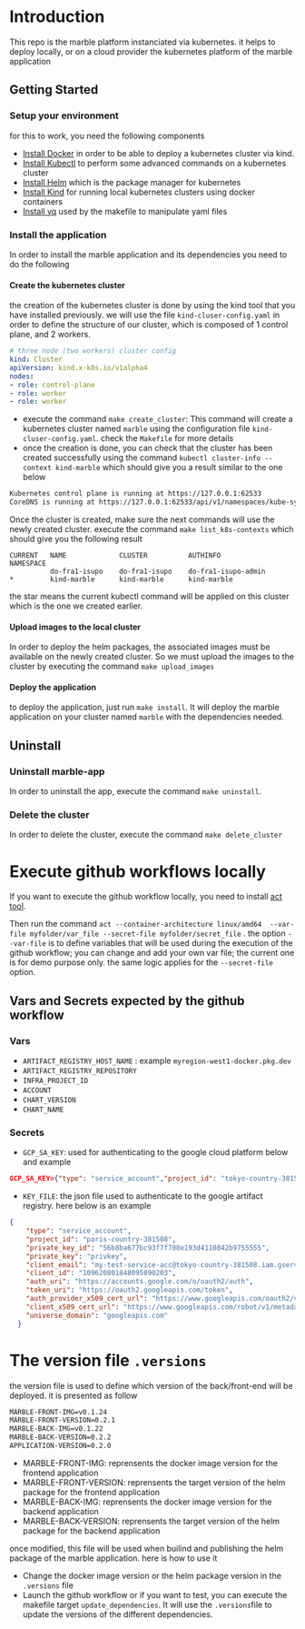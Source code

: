 # Introduction

This repo is the marble platform instanciated via kubernetes. it helps to deploy locally, or on a cloud provider the kubernetes platform of the marble application

## Getting Started

### Setup your environment

for this to work, you need the following components

- [Install Docker](https://docs.docker.com/engine/install/)  in order to be able to deploy a kubernetes cluster via kind.
- [Install Kubectl](https://kubernetes.io/docs/tasks/tools/) to perform some advanced commands on a kubernetes cluster
- [Install Helm](https://helm.sh/docs/intro/install/) which is the package manager for kubernetes
- [Install Kind](https://kind.sigs.k8s.io/docs/user/quick-start/#installation) for running local kubernetes clusters using 
docker containers
- [Install yq](https://github.com/mikefarah/yq/#install) used by the makefile to manipulate yaml files



### Install the application

In order to install the marble application and its dependencies you need to do the following

#### Create the kubernetes cluster

the creation of the kubernetes cluster is done by using the kind tool that you have installed previously. we will use the file `kind-cluser-config.yaml` in order to define the structure of our cluster, which is composed of 1 control plane, and 2 workers.
````yaml
# three node (two workers) cluster config
kind: Cluster
apiVersion: kind.x-k8s.io/v1alpha4
nodes:
- role: control-plane
- role: worker
- role: worker
````
- execute the command `make create_cluster`:
This command will  create a kubernetes cluster named `marble` using the configuration file `kind-cluser-config.yaml`. check the `Makefile` for more details
- once the creation is done, you can check that the cluster has been created successfully using the command `kubectl cluster-info --context kind-marble`
which should give you a result similar to the one below

````sh
Kubernetes control plane is running at https://127.0.0.1:62533
CoreDNS is running at https://127.0.0.1:62533/api/v1/namespaces/kube-system/services/kube-dns:dns/proxy
````
Once the cluster is created, make sure the next commands will use the newly created cluster. execute the command `make list_k8s-contexts` which should give you the following result
````
CURRENT   NAME             CLUSTER          AUTHINFO               NAMESPACE
          do-fra1-isupo    do-fra1-isupo    do-fra1-isupo-admin
*         kind-marble      kind-marble      kind-marble
````
the star means the current kubectl command will be applied on this cluster which is the one we created earlier.

#### Upload images to the local cluster

In order to deploy the helm packages, the associated images must be available on the newly created cluster. So we must upload the images to the cluster by executing the command `make upload_images`


#### Deploy the application

to deploy the application, just run `make install`. It will deploy the marble application on your cluster named `marble` with the dependencies needed. 

## Uninstall

### Uninstall marble-app
In order to uninstall the app, execute the command `make uninstall`.

### Delete the cluster
In order to delete the cluster, execute the command `make delete_cluster`

# Execute github workflows locally

If you want to execute the github workflow locally, you need to install [act tool](https://nektosact.com/installation/index.html).

Then run the command `act --container-architecture linux/amd64  --var-file myfolder/var_file --secret-file myfolder/secret_file` . the option `--var-file` is to define variables that will be used during the execution of the github workflow; you can change and add your own var file; the current one is for demo purpose only. the same logic applies for the `--secret-file` option.

## Vars and Secrets expected by the github workflow

### Vars
- `ARTIFACT_REGISTRY_HOST_NAME` : example `myregion-west1-docker.pkg.dev`
- `ARTIFACT_REGISTRY_REPOSITORY`
- `INFRA_PROJECT_ID`
- `ACCOUNT`
- `CHART_VERSION`
- `CHART_NAME`

### Secrets
 - `GCP_SA_KEY`: used for authenticating to the google cloud platform below and example
````json
GCP_SA_KEY={"type": "service_account","project_id": "tokyo-country-381508","private_key_id": "my_priv_key_id","private_key": "-----BEGIN PRIVATE KEY-----\nprivate\n-----END PRIVATE KEY-----\n","client_email": "my-test-service-acc@tokyo-country-381508.iam.gserviceaccount.com","client_id": "myClientID","auth_uri": "https://accounts.google.com/o/oauth2/auth","token_uri": "https://oauth2.googleapis.com/token","auth_provider_x509_cert_url": "https://www.googleapis.com/oauth2/v1/certs","client_x509_cert_url": "https://www.googleapis.com/robot/v1/metadata/x509/my-test-service-acc%40tokyo-country-381508.iam.gserviceaccount.com","universe_domain": "googleapis.com"}
````
- `KEY_FILE`: the json file used to authenticate to the google artifact registry. here below is an example
````json
{
    "type": "service_account",
    "project_id": "paris-country-381508",
    "private_key_id": "56b8ba677bc93f7f708e193d4110842b9755555",
    "private_key": "privkey",
    "client_email": "my-test-service-acc@tokyo-country-381508.iam.gserviceaccount.com",
    "client_id": "109620801848095890203",
    "auth_uri": "https://accounts.google.com/o/oauth2/auth",
    "token_uri": "https://oauth2.googleapis.com/token",
    "auth_provider_x509_cert_url": "https://www.googleapis.com/oauth2/v1/certs",
    "client_x509_cert_url": "https://www.googleapis.com/robot/v1/metadata/x509/my-test-service-acc%paris-country-381508.iam.gserviceaccount.com",
    "universe_domain": "googleapis.com"
  }
````



# The version file `.versions`

the version file is used to define which version of the back/front-end will be deployed. it is presented as follow
````bash
MARBLE-FRONT-IMG=v0.1.24
MARBLE-FRONT-VERSION=0.2.1
MARBLE-BACK-IMG=v0.1.22
MARBLE-BACK-VERSION=0.2.2
APPLICATION-VERSION=0.2.0
````
- MARBLE-FRONT-IMG: reprensents the docker image version for the frontend application
- MARBLE-FRONT-VERSION: reprensents the target version of the helm package for the frontend application
- MARBLE-BACK-IMG: reprensents the docker image version for the backend application
- MARBLE-BACK-VERSION: reprensents the target version of the helm package for the backend application

once modified, this file will be used when builind and publishing the helm package of the marble application. here is how to use it

- Change the docker image version or the helm package version in the `.versions` file
- Launch the github workflow or if you want to test, you can execute the makefile target `update_dependencies`. It will use the `.versions`file to update the versions of the different dependencies.